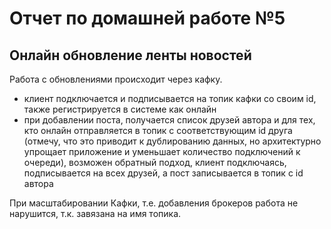 # Отчет по домашней работе №5
## Онлайн обновление ленты новостей

Работа с обновлениями происходит через кафку.

- клиент подключается и подписывается на топик кафки со своим id, также регистрируется в системе как онлайн
- при добавлении поста, получается список друзей автора и для тех, кто онлайн отправляется в топик с соответствующим
id друга (отмечу, что это приводит к дублированию данных, но архитектурно упрощает приложение и уменьшает количество
подключений к очереди), возможен обратный подход, клиент подключаясь, подписывается на всех друзей,
а пост записывается в топик с id автора

При масштабировании Кафки, т.е. добавления брокеров работа не нарушится, т.к. завязана на имя топика.


